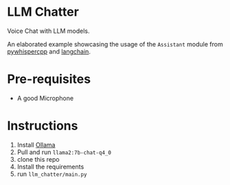 # LLM Chatter
Voice Chat with LLM models.

An elaborated example showcasing the usage of the `Assistant` module from [pywhispercpp](https://github.com/abdeladim-s/pywhispercpp#assistant) and [langchain](https://github.com/langchain-ai/langchain).

# Pre-requisites

* A good Microphone

# Instructions

1. Install [Ollama](https://ollama.ai/)
2. Pull and run `llama2:7b-chat-q4_0`
3. clone this repo
4. Install the requirements
5. run `llm_chatter/main.py`